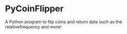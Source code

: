 # PyCoinFlipper
A Python program to flip coins and return data such as the relativefrequency and more!
